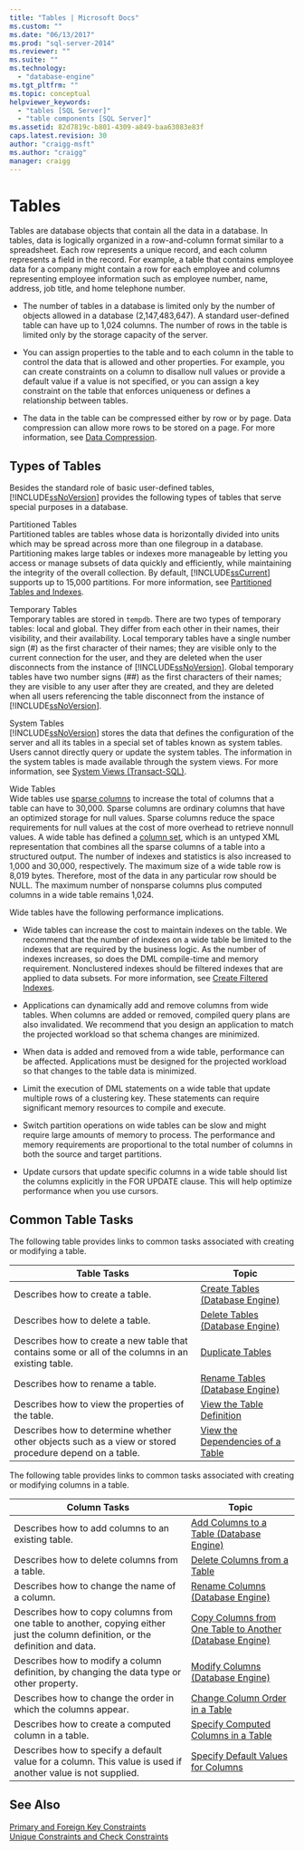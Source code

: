 ```yaml
---
title: "Tables | Microsoft Docs"
ms.custom: ""
ms.date: "06/13/2017"
ms.prod: "sql-server-2014"
ms.reviewer: ""
ms.suite: ""
ms.technology: 
  - "database-engine"
ms.tgt_pltfrm: ""
ms.topic: conceptual
helpviewer_keywords: 
  - "tables [SQL Server]"
  - "table components [SQL Server]"
ms.assetid: 82d7819c-b801-4309-a849-baa63083e83f
caps.latest.revision: 30
author: "craigg-msft"
ms.author: "craigg"
manager: craigg
---
```

# Tables
  Tables are database objects that contain all the data in a database. In tables, data is logically organized in a row-and-column format similar to a spreadsheet. Each row represents a unique record, and each column represents a field in the record. For example, a table that contains employee data for a company might contain a row for each employee and columns representing employee information such as employee number, name, address, job title, and home telephone number.  
  
-   The number of tables in a database is limited only by the number of objects allowed in a database (2,147,483,647). A standard user-defined table can have up to 1,024 columns. The number of rows in the table is limited only by the storage capacity of the server.  
  
-   You can assign properties to the table and to each column in the table to control the data that is allowed and other properties. For example, you can create constraints on a column to disallow null values or provide a default value if a value is not specified, or you can assign a key constraint on the table that enforces uniqueness or defines a relationship between tables.  
  
-   The data in the table can be compressed either by row or by page. Data compression can allow more rows to be stored on a page. For more information, see [Data Compression](../../relational-databases/data-compression/data-compression.md).  
  
## Types of Tables  
 Besides the standard role of basic user-defined tables, [!INCLUDE[ssNoVersion](../../includes/ssnoversion-md.md)] provides the following types of tables that serve special purposes in a database.  
  
 Partitioned Tables  
 Partitioned tables are tables whose data is horizontally divided into units which may be spread across more than one filegroup in a database. Partitioning makes large tables or indexes more manageable by letting you access or manage subsets of data quickly and efficiently, while maintaining the integrity of the overall collection. By default, [!INCLUDE[ssCurrent](../../includes/sscurrent-md.md)] supports up to 15,000 partitions. For more information, see [Partitioned Tables and Indexes](../../relational-databases/partitions/partitioned-tables-and-indexes.md).  
  
 Temporary Tables  
 Temporary tables are stored in `tempdb`. There are two types of temporary tables: local and global. They differ from each other in their names, their visibility, and their availability. Local temporary tables have a single number sign (#) as the first character of their names; they are visible only to the current connection for the user, and they are deleted when the user disconnects from the instance of [!INCLUDE[ssNoVersion](../../includes/ssnoversion-md.md)]. Global temporary tables have two number signs (##) as the first characters of their names; they are visible to any user after they are created, and they are deleted when all users referencing the table disconnect from the instance of [!INCLUDE[ssNoVersion](../../includes/ssnoversion-md.md)].  
  
 System Tables  
 [!INCLUDE[ssNoVersion](../../includes/ssnoversion-md.md)] stores the data that defines the configuration of the server and all its tables in a special set of tables known as system tables. Users cannot directly query or update the system tables. The information in the system tables is made available through the system views. For more information, see [System Views &#40;Transact-SQL&#41;](/sql/t-sql/language-reference).  
  
 Wide Tables  
 Wide tables use [sparse columns](use-sparse-columns.md) to increase the total of columns that a table can have to 30,000. Sparse columns are ordinary columns that have an optimized storage for null values. Sparse columns reduce the space requirements for null values at the cost of more overhead to retrieve nonnull values. A wide table has defined a [column set](use-column-sets.md), which is an untyped XML representation that combines all the sparse columns of a table into a structured output. The number of indexes and statistics is also increased to 1,000 and 30,000, respectively. The maximum size of a wide table row is 8,019 bytes. Therefore, most of the data in any particular row should be NULL. The maximum number of nonsparse columns plus computed columns in a wide table remains 1,024.  
  
 Wide tables have the following performance implications.  
  
-   Wide tables can increase the cost to maintain indexes on the table. We recommend that the number of indexes on a wide table be limited to the indexes that are required by the business logic. As the number of indexes increases, so does the DML compile-time and memory requirement. Nonclustered indexes should be filtered indexes that are applied to data subsets. For more information, see [Create Filtered Indexes](../../relational-databases/indexes/create-filtered-indexes.md).  
  
-   Applications can dynamically add and remove columns from wide tables. When columns are added or removed, compiled query plans are also invalidated. We recommend that you design an application to match the projected workload so that schema changes are minimized.  
  
-   When data is added and removed from a wide table, performance can be affected. Applications must be designed for the projected workload so that changes to the table data is minimized.  
  
-   Limit the execution of DML statements on a wide table that update multiple rows of a clustering key. These statements can require significant memory resources to compile and execute.  
  
-   Switch partition operations on wide tables can be slow and might require large amounts of memory to process. The performance and memory requirements are proportional to the total number of columns in both the source and target partitions.  
  
-   Update cursors that update specific columns in a wide table should list the columns explicitly in the FOR UPDATE clause. This will help optimize performance when you use cursors.  
  
## Common Table Tasks  
 The following table provides links to common tasks associated with creating or modifying a table.  
  
|Table Tasks|Topic|  
|-----------------|-----------|  
|Describes how to create a table.|[Create Tables &#40;Database Engine&#41;](create-tables-database-engine.md)|  
|Describes how to delete a table.|[Delete Tables &#40;Database Engine&#41;](delete-tables-database-engine.md)|  
|Describes how to create a new table that contains some or all of the columns in an existing table.|[Duplicate Tables](duplicate-tables.md)|  
|Describes how to rename a table.|[Rename Tables &#40;Database Engine&#41;](rename-tables-database-engine.md)|  
|Describes how to view the properties of the table.|[View the Table Definition](view-the-table-definition.md)|  
|Describes how to determine whether other objects such as a view or stored procedure depend on a table.|[View the Dependencies of a Table](view-the-dependencies-of-a-table.md)|  
  
 The following table provides links to common tasks associated with creating or modifying columns in a table.  
  
|Column Tasks|Topic|  
|------------------|-----------|  
|Describes how to add columns to an existing table.|[Add Columns to a Table &#40;Database Engine&#41;](add-columns-to-a-table-database-engine.md)|  
|Describes how to delete columns from a table.|[Delete Columns from a Table](delete-columns-from-a-table.md)|  
|Describes how to change the name of a column.|[Rename Columns &#40;Database Engine&#41;](rename-columns-database-engine.md)|  
|Describes how to copy columns from one table to another, copying either just the column definition, or the definition and data.|[Copy Columns from One Table to Another &#40;Database Engine&#41;](copy-columns-from-one-table-to-another-database-engine.md)|  
|Describes how to modify a column definition, by changing the data type or other property.|[Modify Columns &#40;Database Engine&#41;](modify-columns-database-engine.md)|  
|Describes how to change the order in which the columns appear.|[Change Column Order in a Table](change-column-order-in-a-table.md)|  
|Describes how to create a computed column in a table.|[Specify Computed Columns in a Table](specify-computed-columns-in-a-table.md)|  
|Describes how to specify a default value for a column. This value is used if another value is not supplied.|[Specify Default Values for Columns](specify-default-values-for-columns.md)|  
  
## See Also  
 [Primary and Foreign Key Constraints](primary-and-foreign-key-constraints.md)   
 [Unique Constraints and Check Constraints](unique-constraints-and-check-constraints.md)  
  
  

